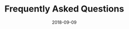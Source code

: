 ---
# Page title
title: Frequently Asked Questions

# Title for the menu link if you wish to use a shorter link title, otherwise remove this option.
linktitle: Frequently Asked Questions

# Page summary for search engines.
summary: Blah, blah, blah...

# Date page published
date: 2018-09-09

# Academic page type (do not modify).
type: book

# Position of this page in the menu. Remove this option to sort alphabetically.
weight: 1
---